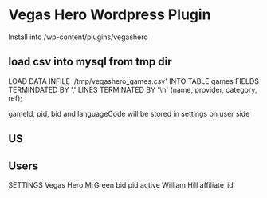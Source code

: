 # Vegas Hero Wordpress Plugin
Install into /wp-content/plugins/vegashero

## load csv into mysql from tmp dir
LOAD DATA INFILE '/tmp/vegashero_games.csv' INTO TABLE games FIELDS TERMINDATED BY ',' LINES TERMINATED BY '\n' (name, provider, category, ref);

gameId, pid, bid and languageCode will be stored in settings on user side

## US

## Users
SETTINGS
Vegas Hero
    MrGreen
        bid
        pid
        active
    William Hill
        affiliate_id








